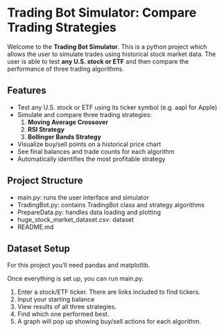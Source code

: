 # Trading Bot Simulator: Compare Trading Strategies 

Welcome to the **Trading Bot Simulator**. This is a python project which allows the user to simulate trades using historical stock market data. The user is able to test **any U.S. stock or ETF** and then compare the performance of three trading algorithms. 

## Features
 
- Test any U.S. stock or ETF using its ticker symbol (e.g. aapl for Apple)
- Simulate and compare three trading strategies:
     1. **Moving Average Crossover**
     2. **RSI Strategy**
     3. **Bollinger Bands Strategy**
- Visualize buy/sell points on a historical price chart
- See final balances and trade counts for each algorithm
- Automatically identifies the most profitable strategy 


## Project Structure 

- main.py: runs the user interface and simulator 
- TradingBot.py: contains TradingBot class and strategy algorithms
- PrepareData.py: handles data loading and plotting
- huge_stock_market_dataset.csv: dataset 
- README.md 


## Dataset Setup

For this project you’ll need pandas and matplotlib. 

Once everything is set up, you can run main.py. 

1. Enter a stock/ETF ticker. There are links included to find tickers. 
2. Input your starting balance
3. View results of all three strategies.
4. Find which one performed best. 
5. A graph will pop up showing buy/sell actions for each algorithm.


